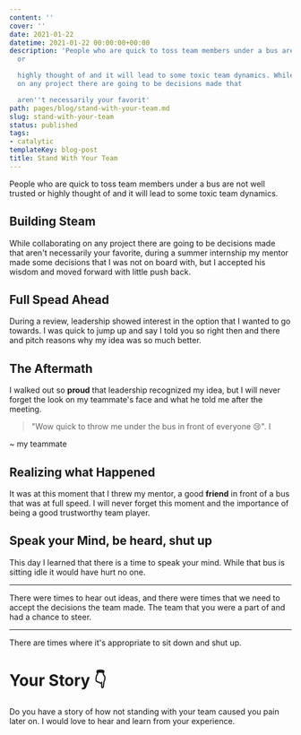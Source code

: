 ```yaml
---
content: ''
cover: ''
date: 2021-01-22
datetime: 2021-01-22 00:00:00+00:00
description: 'People who are quick to toss team members under a bus are not well trusted
  or

  highly thought of and it will lead to some toxic team dynamics. While collaborating
  on any project there are going to be decisions made that

  aren''t necessarily your favorit'
path: pages/blog/stand-with-your-team.md
slug: stand-with-your-team
status: published
tags:
- catalytic
templateKey: blog-post
title: Stand With Your Team
---
```


People who are quick to toss team members under a bus are not well trusted or
highly thought of and it will lead to some toxic team dynamics.

## Building Steam

While collaborating on any project there are going to be decisions made that
aren't necessarily your favorite, during a summer internship my mentor made
some decisions that I was not on board with, but I accepted his wisdom and
moved forward with little push back.

## Full Spead Ahead

During a review, leadership showed interest in the option that I wanted to go
towards.  I was quick to jump up and say I  told you so right then and there
and pitch reasons why my idea was so much better.

## The Aftermath

I walked out so **proud** that leadership recognized my idea, but I will never
forget the look on my teammate's face and what he told me after the meeting.

> "Wow quick to throw me under the bus in front of everyone 😢".   I

~ my teammate

## Realizing what Happened

It was at this moment that I threw my mentor, a good **friend** in front of a
bus that was at full speed.  I will never forget this moment and the importance
of being a good trustworthy team player.

## Speak your Mind, be heard, shut up

This day I learned that there is a time to speak your mind.  While that bus is
sitting idle it would have hurt no one.

---

There were times to hear out ideas, and there were times that we need to accept
the decisions the team made.  The team that you were a part of and had a chance
to steer.

---

There are times where it's appropriate to sit down and shut up.

# Your Story 👇

Do you have a story of how not standing with your team caused you pain later
on.  I would love to hear and learn from your experience.
